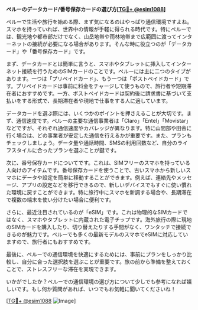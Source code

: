 **ペルーのデータカード/番号保存カードの選び方[[TG💪+ @esim1088](https://t.me/s/esim1088)]**

ペルーで生活や旅行を始める際、まず気になるのはやっぱり通信環境ですよね。スマホを持っていれば、世界中の情報が手軽に得られる時代です。特にペルーでは、観光地や都市部だけでなく、山岳地帯や雨林地帯まで広範囲に渡ってインターネットの接続が必要になる場合があります。そんな時に役立つのが「データカード」や「番号保存カード」です。

まず、データカードとは簡単に言うと、スマホやタブレットに挿入してインターネット接続を行うためのSIMカードのことです。ペルーには主に二つのタイプがあります。一つは「プリペイドカード」、もう一つは「ポストペイドカード」です。プリペイドカードは事前に料金をチャージして使うもので、旅行者や短期滞在者におすすめです。一方、ポストペイドカードは契約後に請求書に基づいて支払いをする形式で、長期滞在者や現地で仕事をする人に適しています。

データカードを選ぶ際には、いくつかのポイントを押さえることが大切です。まず、通信速度です。ペルーの主要な通信事業者は「Claro」「Entel」「Movistar」などですが、それぞれ通信速度やカバレッジが異なります。特に山間部や田舎に行く場合は、どの事業者が安定した通信を行えるかが重要です。また、プランもチェックしましょう。データ量や通話時間、SMSの利用回数など、自分のライフスタイルに合ったプランを選ぶことが鍵です。

次に、番号保存カードについてです。これは、SIMフリーのスマホを持っている人向けのアイテムです。番号保存カードを使うことで、古いスマホから新しいスマホにデータや設定を簡単に移動することができます。例えば、連絡先やメッセージ、アプリの設定などを移行できるので、新しいデバイスでもすぐに使い慣れた環境に戻すことができます。特に旅行中にスマホを新調する場合や、長期滞在で複数の端末を使い分けたい場合に便利です。

さらに、最近注目されているのが「eSIM」です。これは物理的なSIMカードではなく、スマホやタブレットに内蔵された電子チップです。海外旅行の際に現地のSIMカードを購入したり、切り替えたりする手間がなく、ワンタッチで接続できるのが魅力です。ペルーでも多くの最新モデルのスマホでeSIMに対応していますので、旅行者にもおすすめです。

最後に、ペルーでの通信環境を快適にするためには、事前にプランをしっかり比較し、自分に合った選択肢を選ぶことが重要です。旅の前から準備を整えておくことで、ストレスフリーな滞在を実現できます。

いかがでしたか？ペルーでの通信環境の選び方について少しでも参考になれば嬉しいです。もし何か質問があれば、いつでもお気軽に聞いてくださいね！

[[TG💪+ @esim1088](https://t.me/s/esim1088) ![Image](https://i.postimg.cc/Y0z9fWf4/image.png)]
